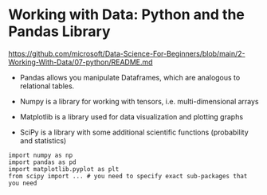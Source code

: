 # Working with Data: Python and the Pandas Library

https://github.com/microsoft/Data-Science-For-Beginners/blob/main/2-Working-With-Data/07-python/README.md


- Pandas allows you manipulate Dataframes, which are analogous to relational tables. 

- Numpy is a library for working with tensors, i.e. multi-dimensional arrays

- Matplotlib is a library used for data visualization and plotting graphs

- SciPy is a library with some additional scientific functions (probability and statistics)

```
import numpy as np
import pandas as pd
import matplotlib.pyplot as plt
from scipy import ... # you need to specify exact sub-packages that you need
```
